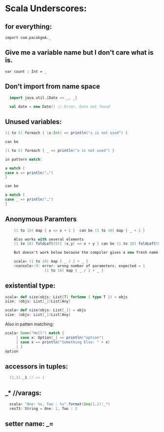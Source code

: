 # Scala Underscores:

## for everything:  

	import com.pacakgeA._

## Give me a variable name but I don't care what is is.

	var count : Int = _

## Don't import from name space  
```scala
  import java.util.{Date => _, _}

  val date = new Date() // Error, Date not found
```

## Unused variables:

```scala
(1 to 5) foreach { (x:Int) => println("x is not used") }

can be

(1 to 5) foreach { _ => println("x is not used") }

in pattern match:

a match {
case x => println("…")
}

can be

a match {
case _ => println("…")
}
```

## Anonymous Paramters
```scala
	(1 to 10) map { x => x + 1 }  can be (1 to 10) map { _ + 1 }

	Also works with several elements
	(1 to 10) foldLeft(0){ (x,y) => x + y } can be (1 to 10) foldLeft(0) { _ + _ }

	But doesn't work below because the compiler gives a new fresh name for each underscore even if it is supposed to refer to the same value:

	scala> (1 to 10) map { _ / 2 + _ }
	<console>:9: error: wrong number of parameters; expected = 1
    	          (1 to 10) map { _ / 2 + _ }
```
## existential type:

```scala
scala> def size(objs: List[T] forSome { type T }) = objs
size: (objs: List[_])List[Any]

scala> def size(objs: List[_]) = objs
size: (objs: List[_])List[Any]
```

Also in patten matching:

```scala
scala> Some("Hell") match {
     | case x: Option[_] => println("option")
     | case x => println("Something Else: " + x)
     | }
option
```

## accessors in tuples:
```scala 
  (1,2)._1 // => 1
```

## _* //varags:
```scala
  scala> "One: %s, Two : %s".format(Seq(1,2):_*)
  res73: String = One: 1, Two : 2
```

## setter name: _=


